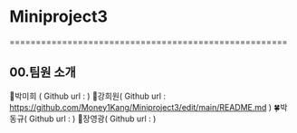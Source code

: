# Miniproject3

=====================================================

## 00.팀원 소개

:sunflower:박미희 ( Github url :  )
:deciduous_tree:강희원( Github url : https://github.com/Money1Kang/Miniproject3/edit/main/README.md )
:four_leaf_clover:박동규( Github url :  )
:maple_leaf:장영광( Github url :  )
